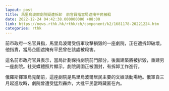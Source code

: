 ```yaml
---
layout: post
title: 馬里烏波爾劇院疑遭拆卸　前官員指當局遮掩平民被殺
date: 2022-12-24 04:42:38.000000000 +08:00
link: https://news.rthk.hk/rthk/ch/component/k2/1681178-20221224.htm
categories: rthk
---
```


前市政府一名官員指，馬里烏波爾受俄軍攻擊損毀的一座劇院，正在遭拆卸破壞。他指責，當局企圖遮掩有平民曾在該處被殺害。

這名前市政府官員表示，當局計劃保持劇院前門部分，後面建築將被拆毀，重建另一座劇院。社交媒體照片顯示，劇院周圍正被圍封，有拆卸工作進行。

俄羅斯揮軍烏克蘭前，這座劇院是馬里烏波爾居民主要的文娛活動場地。俄軍自三月起進攻時，劇院曾遭受猛烈轟炸，大批平民當時藏匿在內。
